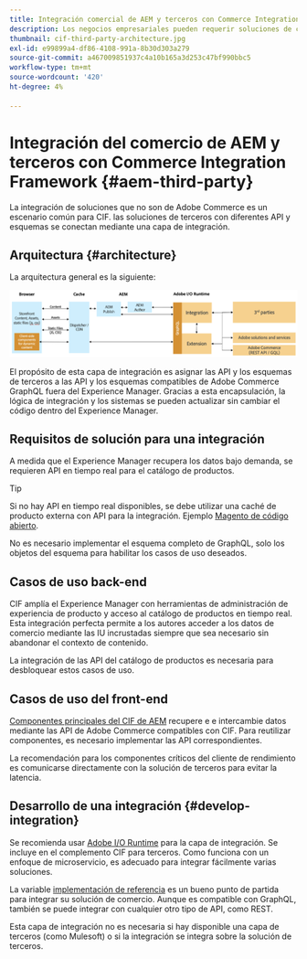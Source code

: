 ```yaml
---
title: Integración comercial de AEM y terceros con Commerce Integration Framework
description: Los negocios empresariales pueden requerir soluciones de comercio de terceros adicionales para impulsar su tienda. Commerce Integration Framework (CIF) se puede utilizar en estos escenarios de integración para conectar una solución de comercio de terceros a Adobe Experience Manager mediante I/O Runtime.
thumbnail: cif-third-party-architecture.jpg
exl-id: e99899a4-df86-4108-991a-8b30d303a279
source-git-commit: a467009851937c4a10b165a3d253c47bf990bbc5
workflow-type: tm+mt
source-wordcount: '420'
ht-degree: 4%

---
```


# Integración del comercio de AEM y terceros con Commerce Integration Framework {#aem-third-party}

La integración de soluciones que no son de Adobe Commerce es un escenario común para CIF. las soluciones de terceros con diferentes API y esquemas se conectan mediante una capa de integración.

## Arquitectura {#architecture}

La arquitectura general es la siguiente:

![Descripción general de la arquitectura de terceros/no Magento de AEM](../assets//AEM_nonMagento_Architecture.png)

El propósito de esta capa de integración es asignar las API y los esquemas de terceros a las API y los esquemas compatibles de Adobe Commerce GraphQL fuera del Experience Manager. Gracias a esta encapsulación, la lógica de integración y los sistemas se pueden actualizar sin cambiar el código dentro del Experience Manager.

## Requisitos de solución para una integración

A medida que el Experience Manager recupera los datos bajo demanda, se requieren API en tiempo real para el catálogo de productos.

>[!TIP]
>
>Si no hay API en tiempo real disponibles, se debe utilizar una caché de producto externa con API para la integración. Ejemplo [Magento de código abierto](https://business.adobe.com/products/magento/open-source.html).

No es necesario implementar el esquema completo de GraphQL, solo los objetos del esquema para habilitar los casos de uso deseados.

## Casos de uso back-end

CIF amplía el Experience Manager con herramientas de administración de experiencia de producto y acceso al catálogo de productos en tiempo real. Esta integración perfecta permite a los autores acceder a los datos de comercio mediante las IU incrustadas siempre que sea necesario sin abandonar el contexto de contenido.

La integración de las API del catálogo de productos es necesaria para desbloquear estos casos de uso.

## Casos de uso del front-end

[Componentes principales del CIF de AEM](https://github.com/adobe/aem-core-cif-components) recupere e e intercambie datos mediante las API de Adobe Commerce compatibles con CIF. Para reutilizar componentes, es necesario implementar las API correspondientes.

La recomendación para los componentes críticos del cliente de rendimiento es comunicarse directamente con la solución de terceros para evitar la latencia.

## Desarrollo de una integración {#develop-integration}

Se recomienda usar [Adobe I/O Runtime](https://www.adobe.io/apis/experienceplatform/runtime.html) para la capa de integración. Se incluye en el complemento CIF para terceros. Como funciona con un enfoque de microservicio, es adecuado para integrar fácilmente varias soluciones.

La variable [implementación de referencia](https://github.com/adobe/commerce-cif-graphql-integration-reference) es un bueno punto de partida para integrar su solución de comercio. Aunque es compatible con GraphQL, también se puede integrar con cualquier otro tipo de API, como REST.

Esta capa de integración no es necesaria si hay disponible una capa de terceros (como Mulesoft) o si la integración se integra sobre la solución de terceros.
